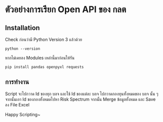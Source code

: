 # ตัวอย่างการเรียก Open API ของ กลต

## Installation
Check ก่อนว่ามี Python Version 3 แล้วด้วย
```
python --version
```
หากไม่เคยลง Modules เหล่านี้มาก่อนให้รัน
```
pip install pandas openpyxl requests 
```
## การทำงาน
Script จะไปกวาด Id ของทุก บลจ และใช้ Id ของแต่ละ บลจ ไปกวาดกองทุนทั้งหมดของ บลจ นั้น ๆ จากนั้นเอา Id ของกองทั้งหมดไปหา Risk Spectrum
จากนั้น Merge ข้อมูลทั้งหมด และ Save ลง File Excel

Happy Scripting~

